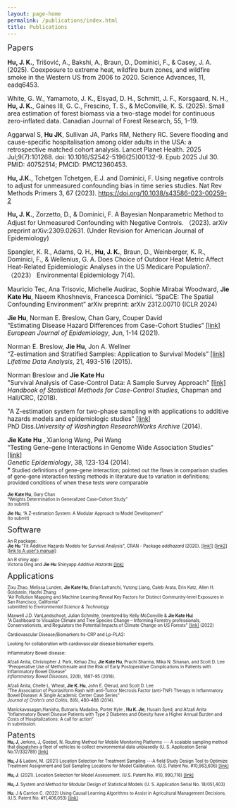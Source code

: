 ```yaml
---
layout: page-home
permalink: /publications/index.html
title: Publications
---
```


 <font size="4"> Papers  </font> 

**Hu, J. K.**, Trišović, A., Bakshi, A., Braun, D., Dominici, F., & Casey, J. A. (2025). Coexposure to extreme heat, wildfire burn zones, and wildfire smoke in the Western US from 2006 to 2020. Science Advances, 11, eadq6453. <br/>
	
White, G. W., Yamamoto, J. K., Elsyad, D. H., Schmitt, J. F., Korsgaard, N. H., **Hu, J. K.**, Gaines III, G. C., Frescino, T. S., & McConville, K. S. (2025). Small area estimation of forest biomass via a two-stage model for continuous zero-inflated data. Canadian Journal of Forest Research, 55, 1–19. <br/>

Aggarwal S, **Hu JK**, Sullivan JA, Parks RM, Nethery RC. Severe flooding and cause-specific hospitalisation among older adults in the USA: a retrospective matched cohort analysis. Lancet Planet Health. 2025 Jul;9(7):101268. doi: 10.1016/S2542-5196(25)00132-9. Epub 2025 Jul 30. PMID: 40752514; PMCID: PMC12360453. <br/>

**Hu, J.K.**, Tchetgen Tchetgen, E.J. and Dominici, F. Using negative controls to adjust for unmeasured confounding bias in time series studies. Nat Rev Methods Primers 3, 67 (2023). https://doi.org/10.1038/s43586-023-00259-2 <br/>

**Hu, J. K.**, Zorzetto, D., & Dominici, F. A Bayesian Nonparametric Method to Adjust for Unmeasured Confounding with Negative Controls. （2023). arXiv preprint arXiv:2309.02631. (Under Revision for American Journal of Epidemiology)<br/>
 
Spangler, K. R., Adams, Q. H., **Hu, J. K.**, Braun, D., Weinberger, K. R., Dominici, F., & Wellenius, G. A. Does Choice of Outdoor Heat Metric Affect Heat-Related Epidemiologic Analyses in the US Medicare Population?.（2023） Environmental Epidemiology 7(4).<br/>

Mauricio Tec, Ana Trisovic, Michelle Audirac, Sophie Mirabai Woodward, **Jie Kate Hu**, Naeem Khoshnevis, Francesca Dominici. “SpaCE: The Spatial Confounding Environment” arXiv preprint: arXiv 2312.00710 (ICLR 2024)<br/>

**Jie Hu**, Norman E. Breslow, Chan Gary, Couper David<br/>
“Estimating Disease Hazard Differences from Case-Cohort Studies” [[link]](https://link.springer.com/article/10.1007/s10654-021-00739-3)<br/>
*European Journal of Epidemiology*, Jun, 1-14 (2021). <br/>
  

Norman E. Breslow, **Jie Hu**, Jon A. Wellner<br/>
“Z-estimation and Stratified Samples: Application to Survival Models” [[link]](https://www.ncbi.nlm.nih.gov/pmc/articles/PMC4503541/)<br/>
*Lifetime Data Analysis*, 21, 493-516 (2015).<br/>

Norman Breslow and **Jie Kate Hu**<br/>
"Survival Analysis of Case-Control Data: A Sample Survey Approach" [[link]](https://www.mn.uio.no/math/english/research/groups/statistics-data-science/handbook-of-case-control-studies/chapter-17/)<br/>
*Handbook of Statistical Methods for Case-Control Studies*, Chapman and Hall/CRC, (2018). <br/>

 
 "A Z-estimation system for two-phase sampling with applications to additive hazards models and epidemiologic studies" 
   [[link]](https://digital.lib.washington.edu/researchworks/handle/1773/27427) <br/> 
PhD Diss.*University of Washington ResearchWorks Archive* (2014). <br/>

**Jie Kate Hu** , Xianlong Wang, Pei Wang <br/>
“Testing Gene-gene Interactions in Genome Wide Association Studies” [[link]](https://www.ncbi.nlm.nih.gov/pmc/articles/PMC4487553/)<br/> 
*Genetic Epidemiology*, 38, 123-134 (2014). <br/>
*<small>  Studied definitions of gene-gene interaction; pointed out the flaws in comparison studies of gene-gene interaction testing methods in literature due to variation in definitions; provided conditions of when these tests were comparable <small>  <br/>
 
  
**Jie Kate Hu**, Gary Chan <br/>
“Weights Determination in Generalized Case-Cohort Study”<br/>
(to submit). <br/>
   
 
**Jie Hu**, “A Z-estimation System: A Modular Approach to Model Development” <br/>
(to submit) <br/>
   


 <font size="4"> Software  </font> 

An R package:<br/>
**Jie Hu** "Fit Additive Hazards Models for Survival Analysis", CRAN - Package *addhazard* (2020). [[link1]](https://github.com/katehu/addhazard) [[link2]](https://cran.r-project.org/web/packages/addhazard/index.html)<br/> 
[[link to A user's manual]](https://cran.r-project.org/web/packages/addhazard/addhazard.pdf)

An R shiny app:<br/>
Victoria Ding and **Jie Hu** Shinyapp *Additive Hazards* [[link]](https://addhazard.shinyapps.io/addhazard_shiny/?_ga=2.22828659.979974368.1670686069-1357428355.1670686069) <br/>
   

  <font size="4"> Applications </font>  

  
  Zixu Zhao, Melissa Lunden, **Jie Kate Hu**, Brian Lafranchi, Yutong Liang, Caleb Arata, Erin Katz, Allen H. Goldstein, Haofei Zhang <br/>
“Air Pollution Mapping and Machine Learning Reveal Key Factors for Distinct Community-level Exposures in San Francisco, California” <br/>
submitted to *Environmental Science & Technology* <br/>

 
Maxwell J.D. VanLandschoot, Julian Schmitte, (mentored by Kelly McConville & **Jie Kate Hu**)<br/>
"A Dashboard to Visualize Climate and Tree Species Change – Informing Forestry professionals, Conservationists, and Regulators the Potential Impacts of Climate Change on US Forests" [[link]](https://mjdvl.shinyapps.io/NCASI_APP/) (2022) <br/>

 Cardiovascular Disease/Biomarkers hs-CRP and Lp-PLA2:
    
Looking for collaboration with  cardiovascular disease biomarker experts. 

Inflammatory Bowel disease: 
  <!--Collaborator: Afzali Anita [[link]](https://med.uc.edu/landing-pages/faculty-profile/index/pubs/afzaliaa))-->


Afzali Anita, Christopher J. Park, Kehao Zhu, **Jie Kate Hu**, Prachi Sharma, Mika N. Sinanan, and Scott D. Lee<br/>
“Preoperative Use of Methotrexate and the Risk of Early Postoperative Complications in Patients with Inflammatory Bowel Disease” <br/>
*Inflammatory Bowel Diseases*, 22(8), 1887-95 (2016).<br/>

 
  
Afzali Anita, Chelle L. Wheat, **Jie K. Hu**, John E. Olerud, and Scott D. Lee<br/>
“The Association of Psoriasiform Rash with anti-Tumor Necrosis Factor (anti-TNF) Therapy in Inflammatory Bowel Disease: A Single Academic Center Case Series” <br/>
*Journal of Crohn’s and Colitis*, 8(6), 480-488 (2014). <br/>

Manickavasagan,Hanisha, Butnariu Madalina, Porter Kyle , **Hu K. Jie**, Husain Syed, and Afzali Anita<br/>
"Inflammatory Bowel Disease Patients with Type 2 Diabetes and Obesity have a Higher Annual Burden and Costs of Hospitalizations: A call for action” <br/>
in submission. <br/>

<font size="4"> Patents </font>  
**Hu, J**, Jerkins, J, Goebel, N. Routing Method for Mobile Monitoring Platforms --- A scalable sampling method that dispatches a fleet of vehicles to collect environmental data unbiasedly (U. S. Application Serial No.17/332789) [[link]](https://uspto.report/patent/app/20210377708) <br/>

**Hu, J** & Ladoni, M. (2021) Location Selection for Treatment Sampling ---A field Study Design Tool to Optimize Treatment Assignment and Soil Sampling Locations for Model Calibration. (U.S. Patent No. #10,963,606) [[link]](https://uspto.report/patent/grant/10,963,606) <br/> 

**Hu, J**.  (2021). Location Selection for Model Assessment. (U.S. Patent No. #10, 990,716) [[link]](https://uspto.report/patent/grant/10,990,716) <br/>
  
 **Hu, J**. System and Method for Modular Design of Statistical Models (U. S. Application Serial No. 18/051,403) <br/>
  
**Hu**, J & Carrion C. (2022) Using Causal Learning Algorithms to Assist in
Agricultural Management Decisions. (U.S. Patent No. #11,406,053) [[link]](https://uspto.report/patent/grant/11,406,053)<br/>
   
  





     
